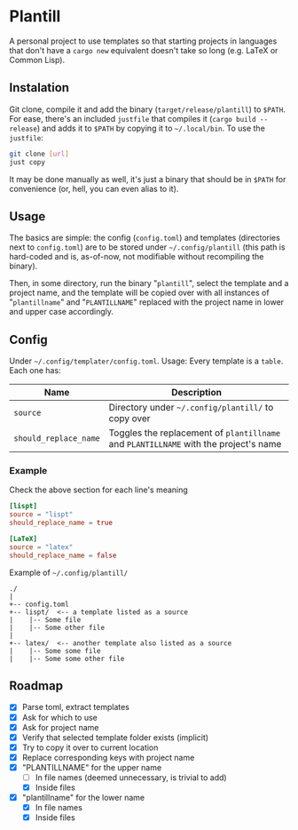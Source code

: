 # Plantill
A personal project to use templates so that starting projects in languages that don't have a `cargo new` equivalent doesn't take so long (e.g. LaTeX or Common Lisp).

## Instalation
Git clone, compile it and add the binary (`target/release/plantill`) to `$PATH`. For ease, there's
an included `justfile` that compiles it (`cargo build --release`) and adds it to `$PATH` by 
copying it to `~/.local/bin`. To use the `justfile`:
```sh
git clone [url]
just copy 
``` 

It may be done manually as well, it's just a binary that should be in `$PATH` for 
convenience (or, hell, you can even alias to it).

## Usage
The basics are simple: the config (`config.toml`) and templates (directories next to `config.toml`) are to be stored under 
`~/.config/plantill` (this path is hard-coded and is, as-of-now, not modifiable without recompiling the binary).

Then, in some directory, run the binary "`plantill`", select the template and a project name, and the template
will be copied over with all instances of "`plantillname`" and "`PLANTILLNAME`" replaced with the project name in
lower and upper case accordingly. 

## Config
Under `~/.config/templater/config.toml`.
Usage: Every template is a `table`. Each one has:

|  Name                 |  Description                                                                         |
|-----------------------|--------------------------------------------------------------------------------------|
| `source`              | Directory under `~/.config/plantill/` to copy over                                   |
| `should_replace_name` | Toggles the replacement of `plantillname` and `PLANTILLNAME` with the project's name |


### Example
Check the above section for each line's meaning

```toml
[lispt]
source = "lispt"
should_replace_name = true

[LaTeX]
source = "latex"
should_replace_name = false
```

Example of `~/.config/plantill/`
```text
./
|
+-- config.toml
+-- lispt/  <-- a template listed as a source
|    |-- Some file
|    |-- Some other file
|      
+-- latex/  <-- another template also listed as a source
|    |-- Some some file
|    |-- Some some other file
```

## Roadmap

- [x] Parse toml, extract templates
- [x] Ask for which to use
- [x] Ask for project name
- [x] Verify that selected template folder exists (implicit)
- [x] Try to copy it over to current location
- [x] Replace corresponding keys with project name
 - [x] "PLANTILLNAME" for the upper name
     - [ ] In file names (deemed unnecessary, is trivial to add)
     - [x] Inside files
 - [x] "plantillname" for the lower name
     - [x] In file names
     - [x] Inside files
